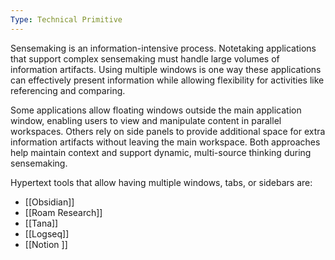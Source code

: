 ```yaml
---
Type: Technical Primitive
---
```


Sensemaking is an information-intensive process. Notetaking applications that support complex sensemaking must handle large volumes of information artifacts. Using multiple windows is one way these applications can effectively present information while allowing flexibility for activities like referencing and comparing.

Some applications allow floating windows outside the main application window, enabling users to view and manipulate content in parallel workspaces. Others rely on side panels to provide additional space for extra information artifacts without leaving the main workspace. Both approaches help maintain context and support dynamic, multi-source thinking during sensemaking.


Hypertext tools that allow having multiple windows, tabs, or sidebars are:
- [[Obsidian]]
- [[Roam Research]]
- [[Tana]]
- [[Logseq]]
- [[Notion ]]
